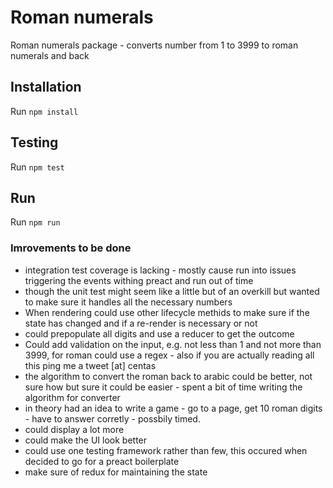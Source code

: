 # Roman numerals

Roman numerals package - converts number from 1 to 3999 to roman numerals and back

## Installation
Run `npm install`

## Testing
Run `npm test`

## Run
Run `npm run`

### Imrovements to be done
- integration test coverage is lacking - mostly cause run into issues triggering the events withing preact and run out of time 
- though the unit test might seem like a little but of an overkill but wanted to make sure it handles all the necessary numbers
- When rendering could use other lifecycle methids to make sure if the state has changed and if a re-render is necessary or not
- could prepopulate all digits and use a reducer to get the outcome
- Could add validation on the input, e.g. not less than 1 and not more than 3999, for roman could use a regex - also if you are actually reading all this ping me a tweet [at] centas
- the algorithm to convert the roman back to arabic could be better, not sure how but sure it could be easier - spent a bit of time writing the algorithm for converter
- in theory had an idea to write a game - go to a page, get 10 roman digits - have to answer corretly - possbily timed.
- could display a lot more
- could make the UI look better
- could use one testing framework rather than few, this occured when decided to go for a preact boilerplate
- make sure of redux for maintaining the state